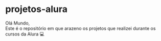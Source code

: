 # projetos-alura

Olá Mundo, <br>
Este é o repositório em que arazeno os projetos que realizei durante os cursos da Alura 💻
